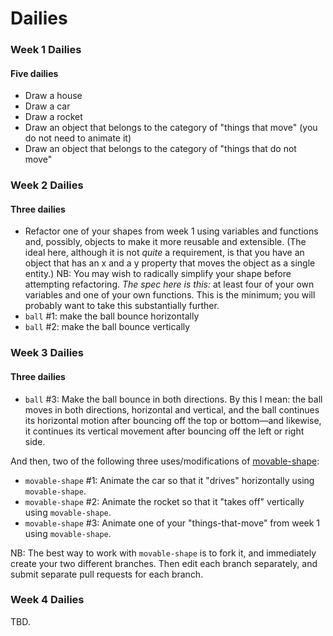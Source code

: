 # Dailies

### Week 1 Dailies
#### Five dailies
* Draw a house
* Draw a car
* Draw a rocket
* Draw an object that belongs to the category of "things that move" (you do not need to animate it)
* Draw an object that belongs to the category of "things that do not move"

### Week 2 Dailies
#### Three dailies
* Refactor one of your shapes from week 1 using variables and functions and, possibly, objects to make it more reusable and extensible. (The ideal here, although it is not *quite* a requirement, is that you have an object that has an x and a y property that moves the object as a single entity.) NB: You may wish to radically simplify your shape before attempting refactoring. *The spec here is this:* at least four of your own variables and one of your own functions. This is the minimum; you will probably want to take this substantially further.
* ```ball``` #1: make the ball bounce horizontally
* ```ball``` #2: make the ball bounce vertically

### Week 3 Dailies
#### Three dailies
* ```ball``` #3: Make the ball bounce in both directions. By this I mean: the ball moves in both directions, horizontal and vertical, and the ball continues its horizontal motion after bouncing off the top or bottom—and likewise, it continues its vertical movement after bouncing off the left or right side.

And then, two of the following three uses/modifications of [movable-shape](https://github.com/eng7006/movable-shape):
* ```movable-shape``` #1: Animate the car so that it "drives" horizontally using ```movable-shape```.
* ```movable-shape``` #2: Animate the rocket so that it "takes off" vertically using ```movable-shape```.
* ```movable-shape``` #3: Animate one of your "things-that-move" from week 1 using ```movable-shape```.

NB: The best way to work with ```movable-shape``` is to fork it, and immediately create your two different branches. Then edit each branch separately, and submit separate pull requests for each branch.

### Week 4 Dailies
TBD.
